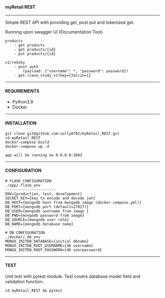 #### myRetail REST

---

Simple REST API with providing get, post put and tokenized get.

Running upon swagger UI (Documentation Tool)

```
products
    - get products
    - get products/{id}
    - put products/{id}

v1/redsky
    - post auth 
        (payload: {"username": *, "password": password})
    - get /case_study_v1?key={}&tcin={}
```

---

#### REQUIREMENTS

* Python3.9
* Docker

---

#### INSTALLATION

```
git clone git@github.com:solly0702/myRetail_REST.git
cd myRetail_REST
docker-compose build
docker-compose up -d
```

`app will be running on 0.0.0.0:3003`

---

#### CONFIGURATION

```
# FLASK CONFIGURATION
./app/.flask_env
-----------------------
ENV={production, test, development}
SECRET_KEY={key to encode and decode jwt}
DB_HOST={mongodb host from mongodb image (docker-compose.yml)}
DB_PORT={mongodb port (default=27017)}
DB_USER={mongodb username from image }
DB_PWD={mongodb password from image}
DB_SOURCE={mongodb user role}
DB_NAME={mongodb database name}

# DB CONFIGURATION
./docker/.db_env
MONGO_INITDB_DATABASE={initial dbname}
MONGO_INITDB_ROOT_USERNAME={db username}
MONGO_INITDB_ROOT_PASSWORD={db userpassword}
```

---

#### TEST

Unit test with pytest module. Test covers database model field and validation function.

`cd myRetail_REST && pytest`
